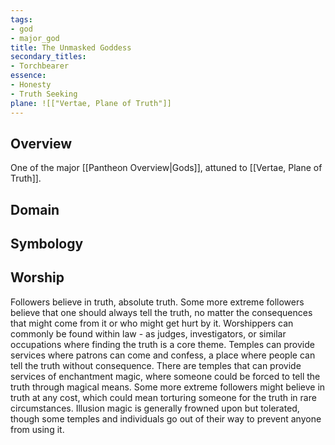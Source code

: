 ```yaml
---
tags:
- god
- major_god
title: The Unmasked Goddess
secondary_titles:
- Torchbearer
essence:
- Honesty
- Truth Seeking
plane: ![["Vertae, Plane of Truth"]]
---
```

## Overview
One of the major [[Pantheon Overview|Gods]], attuned to [[Vertae, Plane of Truth]].
## Domain

## Symbology

## Worship
Followers believe in truth, absolute truth. Some more extreme followers believe that one should always tell the truth, no matter the consequences that might come from it or who might get hurt by it. Worshippers can commonly be found within law - as judges, investigators, or similar occupations where finding the truth is a core theme. Temples can provide services where patrons can come and confess, a place where people can tell the truth without consequence. There are temples that can provide services of enchantment magic, where someone could be forced to tell the truth through magical means. Some more extreme followers might believe in truth at any cost, which could mean torturing someone for the truth in rare circumstances. Illusion magic is generally frowned upon but tolerated, though some temples and individuals go out of their way to prevent anyone from using it.